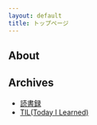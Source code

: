 ```yaml
---
layout: default
title: トップページ
---
```


## About
## Archives
- [読書録](/docs/readinglog.html)
- [TIL(Today I Learned)](/docs/til.html)